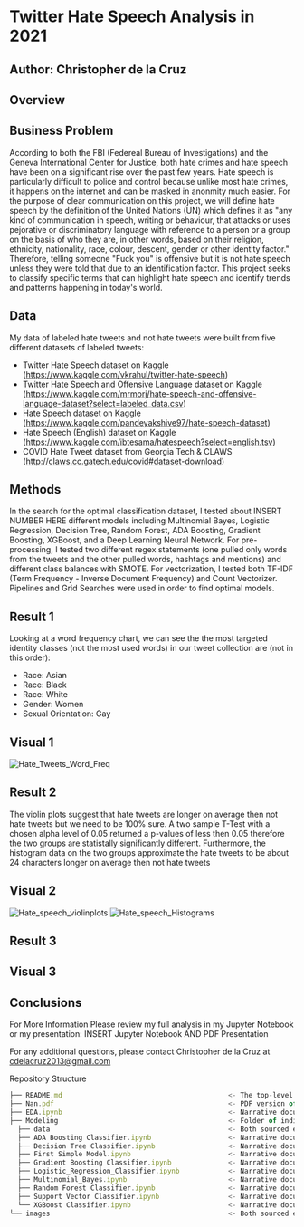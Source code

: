 # Twitter Hate Speech Analysis in 2021

## Author: Christopher de la Cruz

## Overview

## Business Problem

According to both the FBI (Federeal Bureau of Investigations) and the Geneva International Center for Justice, both hate crimes and hate speech have been on a significant rise over the past few years. Hate speech is particularly difficult to police and control because unlike most hate crimes, it happens on the internet and can be masked in anonmity much easier. For the purpose of clear communication on this project, we will define hate speech by the definition of the United Nations (UN) which defines it as "any kind of communication in speech, writing or behaviour, that attacks or uses pejorative or discriminatory language with reference to a person or a group on the basis of who they are, in other words, based on their religion, ethnicity, nationality, race, colour, descent, gender or other identity factor." Therefore, telling someone "Fuck you" is offensive but it is not hate speech unless they were told that due to an identification factor. This project seeks to classify specific terms that can highlight hate speech and identify trends and patterns happening in today's world.

## Data

My data of labeled hate tweets and not hate tweets were built from five different datasets of labeled tweets:

- Twitter Hate Speech dataset on Kaggle (https://www.kaggle.com/vkrahul/twitter-hate-speech)
- Twitter Hate Speech and Offensive Language dataset on Kaggle (https://www.kaggle.com/mrmorj/hate-speech-and-offensive-language-dataset?select=labeled_data.csv)
- Hate Speech dataset on Kaggle (https://www.kaggle.com/pandeyakshive97/hate-speech-dataset)
- Hate Speech (English) dataset on Kaggle (https://www.kaggle.com/ibtesama/hatespeech?select=english.tsv)
- COVID Hate Tweet dataset from Georgia Tech & CLAWS (http://claws.cc.gatech.edu/covid#dataset-download)

## Methods

In the search for the optimal classification dataset, I tested about INSERT NUMBER HERE different models including Multinomial Bayes, Logistic Regression, Decision Tree, Random Forest, ADA Boosting, Gradient Boosting, XGBoost, and a Deep Learning Neural Network. For pre-processing, I tested two different regex statements (one pulled only words from the tweets and the other pulled words, hashtags and mentions) and different class balances with SMOTE. For vectorization, I tested both TF-IDF (Term Frequency - Inverse Document Frequency) and Count Vectorizer. Pipelines and Grid Searches were used in order to find optimal models. 

## Result 1

Looking at a word frequency chart, we can see the the most targeted identity classes (not the most used words) in our tweet collection are (not in this order):

- Race: Asian
- Race: Black
- Race: White
- Gender: Women
- Sexual Orientation: Gay

## Visual 1

![Hate_Tweets_Word_Freq](https://user-images.githubusercontent.com/77891283/121957777-de803300-cd30-11eb-9618-3ecf67ce5891.png)

## Result 2

The violin plots suggest that hate tweets are longer on average then not hate tweets but we need to be 100% sure. A two sample T-Test with a chosen alpha level of 0.05 returned a p-values of less then 0.05 therefore the two groups are statistally significantly different. Furthermore, the histogram data on the two groups approximate the hate tweets to be about 24 characters longer on average then not hate tweets

## Visual 2

![Hate_speech_violinplots](https://user-images.githubusercontent.com/77891283/121961059-eb9f2100-cd34-11eb-8e3d-2e6de654c190.png)
![Hate_speech_Histograms](https://user-images.githubusercontent.com/77891283/121961070-ef32a800-cd34-11eb-97d2-4c62d565ca10.png)

## Result 3

## Visual 3

## Conclusions

For More Information
Please review my full analysis in my Jupyter Notebook or my presentation: INSERT Jupyter Notebook AND PDF Presentation

For any additional questions, please contact Christopher de la Cruz at cdelacruz2013@gmail.com

Repository Structure  
```js 
├── README.md                                         <- The top-level README for reviewers of this project 
├── Nan.pdf                                           <- PDF version of project presentation
├── EDA.ipynb                                         <- Narrative documentation of analysis in Jupyter notebook
├── Modeling                                          <- Folder of individual model notebooks
  ├── data                                            <- Both sourced externally and generated from code
  ├── ADA Boosting Classifier.ipynb                   <- Narrative documentation of ADA Boosting analysis Classifier in Jupyter notebook
  ├── Decision Tree Classifier.ipynb                  <- Narrative documentation of Decision Tree Classifier analysis in Jupyter notebook
  ├── First Simple Model.ipynb                        <- Narrative documentation of Dummy Classifier analysis in Jupyter notebook
  ├── Gradient Boosting Classifier.ipynb              <- Narrative documentation of Gradient Boosting Classifier analysis in Jupyter notebook
  ├── Logistic_Regression_Classifier.ipynb            <- Narrative documentation of Logistic Regression Classifier analysis in Jupyter notebook
  ├── Multinomial_Bayes.ipynb                         <- Narrative documentation of Multinomial Bayes Classifier analysis in Jupyter notebook
  ├── Random Forest Classifier.ipynb                  <- Narrative documentation of Random Forest Classifier analysis in Jupyter notebook
  ├── Support Vector Classifier.ipynb                 <- Narrative documentation of Support Vector Classifier analysis in Jupyter notebook
  └── XGBoost Classifier.ipynb                        <- Narrative documentation of XGBoost Classifier analysis in Jupyter notebook
└── images                                            <- Both sourced externally and generated from code
```                                 
